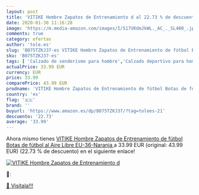 ```yaml
---
layout: post
title: 'VITIKE Hombre Zapatos de Entrenamiento d al 22.73 % de descuento'
date: 2020-01-30 11:16:28
image: 'https://m.media-amazon.com/images/I/517VKdmJkWL._AC_._SL400_.jpg'
comments: true
category: ofertas
author: 'tole.es'
slug: 'B075TZKJ37-es VITIKE Hombre Zapatos de Entrenamiento de fútbol Botas de...'
sku: 'B075TZKJ37-es'
tags: [ 'Calzado de senderismo para hombre','Calzado deportivo para hombre','Chanclas y sandalias de piscina para hombre','Zapatillas de senderismo para hombre','Zapatillas y calzado deportivo para hombre','Zapatos','Zapatos para hombre','Zapatos y complementos','zapatos', ]
actualPrice: 33.99 EUR
currency: EUR
price: 33.99
comparePrice: 43.99 EUR
prodname: 'VITIKE Hombre Zapatos de Entrenamiento de fútbol Botas de fútbol al Aire Libre  EU-36-Naranja '
country: 'es'
flag: '🇪🇸'
brand: ''
buyurl: 'https://www.amazon.es/dp/B075TZKJ37/?tag=tolees-21'
descuento: '22.73'
average: '33.99'
---
```


Ahora mismo tienes [VITIKE Hombre Zapatos de Entrenamiento de fútbol Botas de fútbol al Aire Libre  EU-36-Naranja ](https://www.amazon.es/dp/B075TZKJ37/?tag=tolees-21) a 33.99 EUR (original: 43.99 EUR) (22.73 %  de descuento) en el siguiente enlace!

[![VITIKE Hombre Zapatos de Entrenamiento d](https://m.media-amazon.com/images/I/517VKdmJkWL._AC_._SL400_.jpg)](https://www.amazon.es/dp/B075TZKJ37/?tag=tolees-21)

🔎:


[🛒 Visítala!!!](https://www.amazon.es/dp/B075TZKJ37/?tag=tolees-21)
